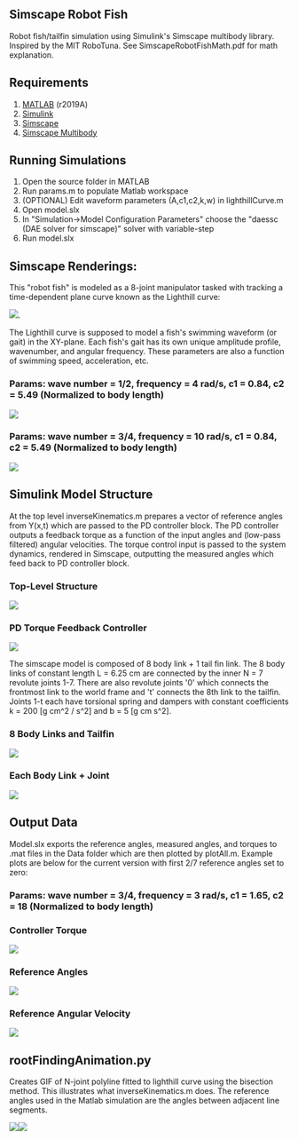 

## Simscape Robot Fish
Robot fish/tailfin simulation using Simulink's Simscape multibody library.
Inspired by the MIT RoboTuna. See SimscapeRobotFishMath.pdf for math explanation.

## Requirements
1. [MATLAB](https://mathworks.com/products/matlab.html) (r2019A)
2. [Simulink](https://mathworks.com/products/simulink.html)
3. [Simscape](https://mathworks.com/products/simscape.html) 
4. [Simscape Multibody](https://mathworks.com/products/simmechanics.html)

## Running Simulations
1) Open the source folder in MATLAB
2) Run params.m to populate Matlab workspace
3) (OPTIONAL) Edit waveform parameters (A,c1,c2,k,w) in lighthillCurve.m 
4) Open model.slx 
5) In "Simulation->Model Configuration Parameters" choose the "daessc (DAE solver for simscape)" solver with variable-step
6) Run model.slx 

## Simscape Renderings:

This "robot fish" is modeled as a 8-joint manipulator tasked with tracking a time-dependent plane curve known as the Lighthill curve:

<img src="https://render.githubusercontent.com/render/math?math=\Large Y(x,t) = (c_1 x %2B c_2 x^2)sin(kx - \omega t) %2B c_1xsin(\omega t)">.

The Lighthill curve is supposed to model a fish's swimming waveform (or gait) in the XY-plane. Each fish's gait has its own unique amplitude profile, wavenumber, and angular frequency. These parameters are also a function of swimming speed, acceleration, etc. 

### Params: wave number = 1/2, frequency = 4 rad/s, c1 = 0.84, c2 = 5.49 (Normalized to body length)
![](Gifs/b2.gif?raw=true) 

### Params: wave number = 3/4, frequency = 10 rad/s, c1 = 0.84, c2 = 5.49 (Normalized to body length)
![](Gifs/b3.gif?raw=true) 

## Simulink Model Structure 

At the top level inverseKinematics.m prepares a vector of reference angles from Y(x,t) which are passed to 
the PD controller block. The PD controller outputs a feedback torque as a function of the input angles
and (low-pass filtered) angular velocities. The torque control input is passed to the system dynamics,
rendered in Simscape, outputting the measured angles which feed back to PD controller block. 
### Top-Level Structure
![](ModelPics/TopLevel.png?raw=true)

### PD Torque Feedback Controller
![](ModelPics/PDcontroller.png?raw=true)

The simscape model is composed of 8 body link + 1 tail fin link. The 8 body links of constant length L = 6.25 cm are connected by the inner N = 7 revolute joints 1-7. There are also revolute joints '0' which connects the frontmost link to the world frame and 't' connects the 8th link to the tailfin. Joints 1-t each have torsional spring and dampers with constant coefficients k = 200 [g cm^2 / s^2] and b = 5 [g cm s^2].

### 8 Body Links and Tailfin
![](ModelPics/8links.png?raw=true)

### Each Body Link + Joint
![](ModelPics/Link&Joint.png?raw=true)

## Output Data

Model.slx exports the reference angles, measured angles, and torques to .mat files in the Data folder which are then plotted by plotAll.m.
Example plots are below for the current version with first 2/7 reference angles set to zero:

### Params: wave number = 3/4, frequency = 3 rad/s, c1 = 1.65, c2 = 18 (Normalized to body length)

### Controller Torque 
![](Plots/u3.jpg?raw=true)
### Reference Angles
![](Plots/qd3.jpg?raw=true)
### Reference Angular Velocity
![](Plots/qd_dot3.jpg?raw=true)

## rootFindingAnimation.py

Creates GIF of N-joint polyline fitted to lighthill curve using the bisection method. This 
illustrates what inverseKinematics.m does. The reference angles used in the Matlab simulation are the angles between adjacent line segments.

![](Gifs/rootFinding3.gif?raw=true)![](Gifs/rootFinding4.gif?raw=true)


